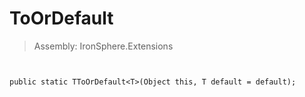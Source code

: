 ﻿

# ToOrDefault

> Assembly: IronSphere.Extensions



```


public static TToOrDefault<T>(Object this, T default = default);
```